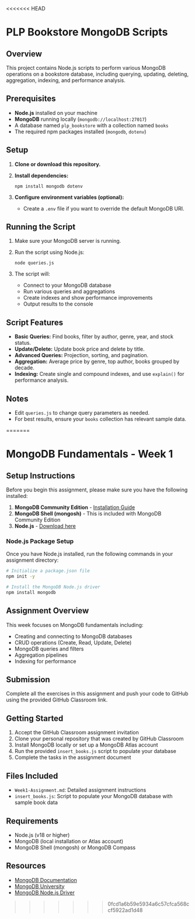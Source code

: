 <<<<<<< HEAD
# PLP Bookstore MongoDB Scripts

## Overview

This project contains Node.js scripts to perform various MongoDB operations on a bookstore database, including querying, updating, deleting, aggregation, indexing, and performance analysis.

## Prerequisites

- **Node.js** installed on your machine
- **MongoDB** running locally (`mongodb://localhost:27017`)
- A database named `plp_bookstore` with a collection named `books`
- The required npm packages installed (`mongodb`, `dotenv`)

## Setup

1. **Clone or download this repository.**
2. **Install dependencies:**

   ```
   npm install mongodb dotenv
   ```

3. **Configure environment variables (optional):**
   - Create a `.env` file if you want to override the default MongoDB URI.

## Running the Script

1. Make sure your MongoDB server is running.
2. Run the script using Node.js:

   ```
   node queries.js
   ```

3. The script will:
   - Connect to your MongoDB database
   - Run various queries and aggregations
   - Create indexes and show performance improvements
   - Output results to the console

## Script Features

- **Basic Queries:** Find books, filter by author, genre, year, and stock status.
- **Update/Delete:** Update book price and delete by title.
- **Advanced Queries:** Projection, sorting, and pagination.
- **Aggregation:** Average price by genre, top author, books grouped by decade.
- **Indexing:** Create single and compound indexes, and use `explain()` for performance analysis.

## Notes

- Edit `queries.js` to change query parameters as needed.
- For best results, ensure your `books` collection has relevant sample data.













=======
# MongoDB Fundamentals - Week 1

## Setup Instructions

Before you begin this assignment, please make sure you have the following installed:

1. **MongoDB Community Edition** - [Installation Guide](https://www.mongodb.com/docs/manual/administration/install-community/)
2. **MongoDB Shell (mongosh)** - This is included with MongoDB Community Edition
3. **Node.js** - [Download here](https://nodejs.org/)

### Node.js Package Setup

Once you have Node.js installed, run the following commands in your assignment directory:

```bash
# Initialize a package.json file
npm init -y

# Install the MongoDB Node.js driver
npm install mongodb
```

## Assignment Overview

This week focuses on MongoDB fundamentals including:
- Creating and connecting to MongoDB databases
- CRUD operations (Create, Read, Update, Delete)
- MongoDB queries and filters
- Aggregation pipelines
- Indexing for performance

## Submission

Complete all the exercises in this assignment and push your code to GitHub using the provided GitHub Classroom link.

## Getting Started

1. Accept the GitHub Classroom assignment invitation
2. Clone your personal repository that was created by GitHub Classroom
3. Install MongoDB locally or set up a MongoDB Atlas account
4. Run the provided `insert_books.js` script to populate your database
5. Complete the tasks in the assignment document

## Files Included

- `Week1-Assignment.md`: Detailed assignment instructions
- `insert_books.js`: Script to populate your MongoDB database with sample book data

## Requirements

- Node.js (v18 or higher)
- MongoDB (local installation or Atlas account)
- MongoDB Shell (mongosh) or MongoDB Compass

## Resources

- [MongoDB Documentation](https://docs.mongodb.com/)
- [MongoDB University](https://university.mongodb.com/)
- [MongoDB Node.js Driver](https://mongodb.github.io/node-mongodb-native/) 
>>>>>>> 0fcd1a6b59e5934a6c57cfca568ccf5922ad1d48
